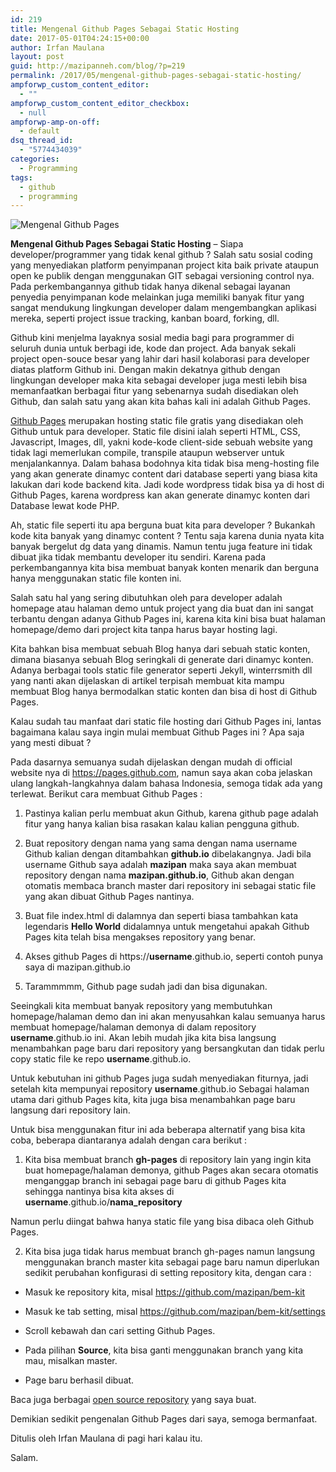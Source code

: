 ```yaml
---
id: 219
title: Mengenal Github Pages Sebagai Static Hosting
date: 2017-05-01T04:24:15+00:00
author: Irfan Maulana
layout: post
guid: http://mazipanneh.com/blog/?p=219
permalink: /2017/05/mengenal-github-pages-sebagai-static-hosting/
ampforwp_custom_content_editor:
  - ""
ampforwp_custom_content_editor_checkbox:
  - null
ampforwp-amp-on-off:
  - default
dsq_thread_id:
  - "5774434039"
categories:
  - Programming
tags:
  - github
  - programming
---
```

![Mengenal Github Pages](https://s-media-cache-ak0.pinimg.com/originals/89/90/1d/89901d0db4f147c4ce11fd97fd6d241c.jpg)

**Mengenal Github Pages Sebagai Static Hosting** &#8211; Siapa developer/programmer yang tidak kenal github ? Salah satu sosial coding yang menyediakan platform penyimpanan project kita baik private ataupun open ke publik dengan menggunakan GIT sebagai versioning control nya. Pada perkembangannya github tidak hanya dikenal sebagai layanan penyedia penyimpanan kode melainkan juga memiliki banyak fitur yang sangat mendukung lingkungan developer dalam mengembangkan aplikasi mereka, seperti project issue tracking, kanban board, forking, dll. 

Github kini menjelma layaknya sosial media bagi para programmer di seluruh dunia untuk berbagi ide, kode dan project. Ada banyak sekali project open-souce besar yang lahir dari hasil kolaborasi para developer diatas platform Github ini. Dengan makin dekatnya github dengan lingkungan developer maka kita sebagai developer juga mesti lebih bisa memanfaatkan berbagai fitur yang sebenarnya sudah disediakan oleh Github, dan salah satu yang akan kita bahas kali ini adalah Github Pages. 

<a href="https://pages.github.com" target="_blank">Github Pages</a> merupakan hosting static file gratis yang disediakan oleh Github untuk para developer. Static file disini ialah seperti HTML, CSS, Javascript, Images, dll, yakni kode-kode client-side sebuah website yang tidak lagi memerlukan compile, transpile ataupun webserver untuk menjalankannya. Dalam bahasa bodohnya kita tidak bisa meng-hosting file yang akan generate dinamyc content dari database seperti yang biasa kita lakukan dari kode backend kita. Jadi kode wordpress tidak bisa ya di host di Github Pages, karena wordpress kan akan generate dinamyc konten dari Database lewat kode PHP. 

Ah, static file seperti itu apa berguna buat kita para developer ? Bukankah kode kita banyak yang dinamyc content ? Tentu saja karena dunia nyata kita banyak bergelut dg data yang dinamis. Namun tentu juga feature ini tidak dibuat jika tidak membantu developer itu sendiri. Karena pada perkembangannya kita bisa membuat banyak konten menarik dan berguna hanya menggunakan static file konten ini. 
  
Salah satu hal yang sering dibutuhkan oleh para developer adalah homepage atau halaman demo untuk project yang dia buat dan ini sangat terbantu dengan adanya Github Pages ini, karena kita kini bisa buat halaman homepage/demo dari project kita tanpa harus bayar hosting lagi.
  
Kita bahkan bisa membuat sebuah Blog hanya dari sebuah static konten, dimana biasanya sebuah Blog seringkali di generate dari dinamyc konten. Adanya berbagai tools static file generator seperti Jekyll, winterrsmith dll yang nanti akan dijelaskan di artikel terpisah membuat kita mampu membuat Blog hanya bermodalkan static konten dan bisa di host di Github Pages. 

Kalau sudah tau manfaat dari static file hosting dari Github Pages ini, lantas bagaimana kalau saya ingin mulai membuat Github Pages ini ? Apa saja yang mesti dibuat ? 
  
Pada dasarnya semuanya sudah dijelaskan dengan mudah di official website nya di <a href="https://pages.github.com" target="_blank">https://pages.github.com</a>, namun saya akan coba jelaskan ulang langkah-langkahnya dalam bahasa Indonesia, semoga tidak ada yang terlewat. Berikut cara membuat Github Pages :
  


1. Pastinya kalian perlu membuat akun Github, karena github page adalah fitur yang hanya kalian bisa rasakan kalau kalian pengguna github.
  


2. Buat repository dengan nama yang sama dengan nama username Github kalian dengan ditambahkan **github.io** dibelakangnya. Jadi bila username Github saya adalah **mazipan** maka saya akan membuat repository dengan nama **mazipan.github.io**, Github akan dengan otomatis membaca branch master dari repository ini sebagai static file yang akan dibuat Github Pages nantinya.
  


3. Buat file index.html di dalamnya dan seperti biasa tambahkan kata legendaris **Hello World** didalamnya untuk mengetahui apakah Github Pages kita telah bisa mengakses repository yang benar.
  


4. Akses github Pages di https://**username**.github.io, seperti contoh punya saya di mazipan.github.io
  


5. Tarammmmm, Github page sudah jadi dan bisa digunakan.

Seeingkali kita membuat banyak repository yang membutuhkan homepage/halaman demo dan ini akan menyusahkan kalau semuanya harus membuat homepage/halaman demonya di dalam repository **username**.github.io ini. Akan lebih mudah jika kita bisa langsung menambahkan page baru dari repository yang bersangkutan dan tidak perlu copy static file ke repo **username**.github.io.
  

  
Untuk kebutuhan ini github Pages juga sudah menyediakan fiturnya, jadi setelah kita mempunyai repository **username**.github.io Sebagai halaman utama dari github Pages kita, kita juga bisa menambahkan page baru langsung dari repository lain.
  

  
Untuk bisa menggunakan fitur ini ada beberapa alternatif yang bisa kita coba, beberapa diantaranya adalah dengan cara berikut :
  

  
1. Kita bisa membuat branch **gh-pages** di repository lain yang ingin kita buat homepage/halaman demonya, github Pages akan secara otomatis menganggap branch ini sebagai page baru di github Pages kita sehingga nantinya bisa kita akses di **username**.github.io/**nama_repository**
  

  
Namun perlu diingat bahwa hanya static file yang bisa dibaca oleh Github Pages.

2. Kita bisa juga tidak harus membuat branch gh-pages namun langsung menggunakan branch master kita sebagai page baru namun diperlukan sedikit perubahan konfigurasi di setting repository kita, dengan cara :

+ Masuk ke repository kita, misal https://github.com/mazipan/bem-kit
   
+ Masuk ke tab setting, misal https://github.com/mazipan/bem-kit/settings
   
+ Scroll kebawah dan cari setting Github Pages.
   
+ Pada pilihan **Source**, kita bisa ganti menggunakan branch yang kita mau, misalkan master.
   
+ Page baru berhasil dibuat. 

Baca juga berbagai <a href="https://mazipanneh.com/blog/open-source-project/" target="_blank">open source repository</a> yang saya buat.
  

  
Demikian sedikit pengenalan Github Pages dari saya, semoga bermanfaat.

Ditulis oleh Irfan Maulana di pagi hari kalau itu.
  

  
Salam.